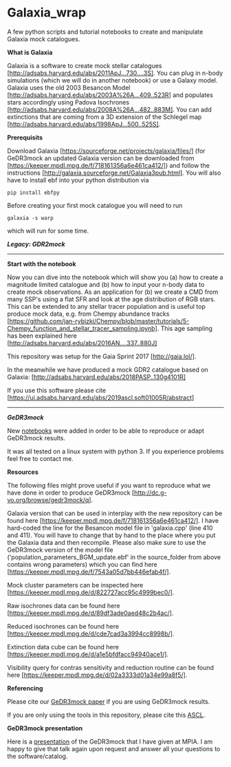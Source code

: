 # Galaxia_wrap

A few python scripts and tutorial notebooks to create and manipulate Galaxia mock catalogues.


**What is Galaxia**

Galaxia is a software to create mock stellar catalogues [http://adsabs.harvard.edu/abs/2011ApJ...730....3S]. You can plug in n-body simulations (which we will do in another notebook) or use a Galaxy model. Galaxia uses the old 2003 Besancon Model [http://adsabs.harvard.edu/abs/2003A%26A...409..523R] and populates stars accordingly using Padova Isochrones [http://adsabs.harvard.edu/abs/2008A%26A...482..883M]. You can add extinctions that are coming from a 3D extension of the Schlegel map [http://adsabs.harvard.edu/abs/1998ApJ...500..525S].

**Prerequisits**

Download Galaxia [https://sourceforge.net/projects/galaxia/files/] (for GeDR3mock an updated Galaxia version can be downloaded from [https://keeper.mpdl.mpg.de/f/718161356a6e461ca412/]) and follow the instructions [http://galaxia.sourceforge.net/Galaxia3pub.html]. You will also have to install ebf into your python distribution via

```
pip install ebfpy
```

Before creating your first mock catalogue you will need to run

```
galaxia -s warp
```
which will run for some time.

***Legacy: GDR2mock***

------------------------------------------------------------------------------------

**Start with the notebook**

Now you can dive into the notebook which will show you (a) how to create a magnitude limited catalogue and (b) how to input your n-body data to create mock observations. As an application for (b) we create a CMD from many SSP's using a flat SFR and look at the age distribution of RGB stars. This can be extended to any stellar tracer population and is useful top produce mock data, e.g. from Chempy abundance tracks [https://github.com/jan-rybizki/Chempy/blob/master/tutorials/5-Chempy_function_and_stellar_tracer_sampling.ipynb]. This age sampling has been explained here [http://adsabs.harvard.edu/abs/2016AN....337..880J]

This repository was setup for the Gaia Sprint 2017 [http://gaia.lol/].

In the meanwhile we have produced a mock GDR2 catalogue based on Galaxia: [http://adsabs.harvard.edu/abs/2018PASP..130g4101R] 

If you use this software please cite [https://ui.adsabs.harvard.edu/abs/2019ascl.soft01005R/abstract]

------------------------------------------------------------------------------------

***GeDR3mock***

New [notebooks](https://github.com/jan-rybizki/Galaxia_wrap/tree/master/notebook) were added in order to be able to reproduce or adapt GeDR3mock results.

It was all tested on a linux system with python 3. If you experience problems feel free to contact me.


**Resources**

The following files might prove useful if you want to reproduce what we have done in order to produce GeDR3mock [http://dc.g-vo.org/browse/gedr3mock/q].

Galaxia version that can be used in interplay with the new repository can be found here [https://keeper.mpdl.mpg.de/f/718161356a6e461ca412/]. I have hard-coded the line for the Besancon model file in 'galaxia.cpp' (line 410 and 411). You will have to change that by hand to the place where you put the Galaxia data and then recompile. Please also make sure to use the GeDR3mock version of the model file ('population_parameters_BGM_update.ebf' in the source_folder from above contains wrong parameters) which you can find here [https://keeper.mpdl.mpg.de/f/7543a05d7bb446efab4f/].

Mock cluster parameters can be inspected here [https://keeper.mpdl.mpg.de/d/822727acc95c4999bec0/].

Raw isochrones data can be found here [https://keeper.mpdl.mpg.de/d/89df3ade0aed48c2b4ac/].

Reduced isochrones can be found here [https://keeper.mpdl.mpg.de/d/cde7cad3a3994cc8998b/].

Extinction data cube can be found here [https://keeper.mpdl.mpg.de/d/a1e5bfdfacc94940ace1/].

Visibility query for contras sensitivity and reduction routine can be found here [https://keeper.mpdl.mpg.de/d/02a3333d01a34e99a8f5/].

**Referencing**

Please cite our [GeDR3mock paper](https://arxiv.org/abs/2004.09991) if you are using GeDR3mock results.

If you are only using the tools in this repository, please cite this [ASCL]([https://ui.adsabs.harvard.edu/abs/2019ascl.soft01005R/abstract]).

**GeDR3mock presentation**

Here is a [presentation](https://github.com/jan-rybizki/Galaxia_wrap/blob/master/GC_rybizki.pdf) of the GeDR3mock that I have given at MPIA. I am happy to give that talk again upon request and answer all your questions to the software/catalog.
